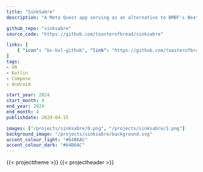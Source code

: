```yaml
---
title: "SinkSabre"
description: "A Meta Quest app serving as an alternative to BMBF's Beat Sync function for Beat Saber, designed with VR in mind."

github_repo: "sinksabre"
source_code: "https://github.com/toasterofbread/sinksabre"

links: [
    { "icon": "bx bxl-github", "link": "https://github.com/toasterofbread/sinksabre", "label": "Repository" }
]
tags:
- VR
- Kotlin
- Compose
- Android

start_year: 2024
start_month: 4
end_year: 2024
end_month: 4
publishdate: 2024-04-15

images: ["/projects/sinksabre/0.png", "/projects/sinksabre/1.png"]
background_image: "/projects/sinksabre/background.svg"
accent_colour_light: "#64B6AC"
accent_colour_dark: "#64B6AC"
---
```


{{< projecttheme >}}
{{< projectheader >}}
